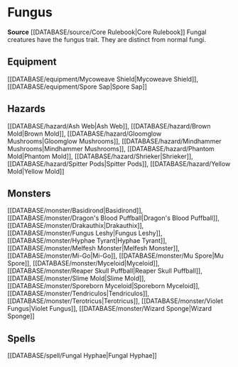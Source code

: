 ﻿---
id: '77'
name: Fungus
rarity: Common
rus_type_level: null
source: '[[DATABASE/source/Core Rulebook|Core Rulebook]]'
trait:
- Fungus
type: Trait

---
# Fungus

**Source** [[DATABASE/source/Core Rulebook|Core Rulebook]] 
Fungal creatures have the fungus trait. They are distinct from normal fungi.

## Equipment

[[DATABASE/equipment/Mycoweave Shield|Mycoweave Shield]], [[DATABASE/equipment/Spore Sap|Spore Sap]]

## Hazards

[[DATABASE/hazard/Ash Web|Ash Web]], [[DATABASE/hazard/Brown Mold|Brown Mold]], [[DATABASE/hazard/Gloomglow Mushrooms|Gloomglow Mushrooms]], [[DATABASE/hazard/Mindhammer Mushrooms|Mindhammer Mushrooms]], [[DATABASE/hazard/Phantom Mold|Phantom Mold]], [[DATABASE/hazard/Shrieker|Shrieker]], [[DATABASE/hazard/Spitter Pods|Spitter Pods]], [[DATABASE/hazard/Yellow Mold|Yellow Mold]]

## Monsters

[[DATABASE/monster/Basidirond|Basidirond]], [[DATABASE/monster/Dragon's Blood Puffball|Dragon's Blood Puffball]], [[DATABASE/monster/Drakauthix|Drakauthix]], [[DATABASE/monster/Fungus Leshy|Fungus Leshy]], [[DATABASE/monster/Hyphae Tyrant|Hyphae Tyrant]], [[DATABASE/monster/Melfesh Monster|Melfesh Monster]], [[DATABASE/monster/Mi-Go|Mi-Go]], [[DATABASE/monster/Mu Spore|Mu Spore]], [[DATABASE/monster/Myceloid|Myceloid]], [[DATABASE/monster/Reaper Skull Puffball|Reaper Skull Puffball]], [[DATABASE/monster/Slime Mold|Slime Mold]], [[DATABASE/monster/Sporeborn Myceloid|Sporeborn Myceloid]], [[DATABASE/monster/Tendriculos|Tendriculos]], [[DATABASE/monster/Terotricus|Terotricus]], [[DATABASE/monster/Violet Fungus|Violet Fungus]], [[DATABASE/monster/Wizard Sponge|Wizard Sponge]]

## Spells

[[DATABASE/spell/Fungal Hyphae|Fungal Hyphae]]